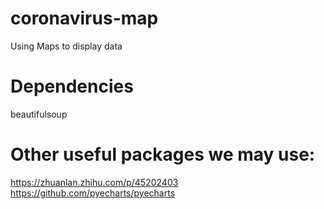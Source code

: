 # coronavirus-map
Using Maps to display data

# Dependencies
beautifulsoup

# Other useful packages we may use:
https://zhuanlan.zhihu.com/p/45202403
https://github.com/pyecharts/pyecharts
